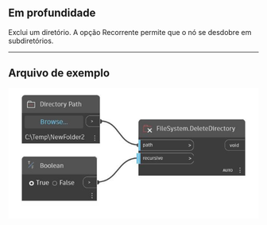 ## Em profundidade
Exclui um diretório. A opção Recorrente permite que o nó se desdobre em subdiretórios.
___
## Arquivo de exemplo

![DeleteDirectory](./DSCore.IO.FileSystem.DeleteDirectory_img.jpg)

